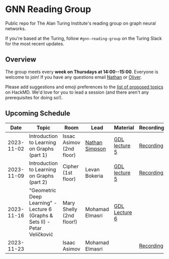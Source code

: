 # GNN Reading Group

Public repo for The Alan Turing Institute's reading group on graph neural networks.

If you're based at the Turing, follow `#gnn-reading-group` on the Turing Slack for the most recent updates.

## Overview

The group meets every <b>week on Thursdays at 14:00--15:00</b>. Everyone is welcome to join! If you have any questions email [Nathan](mailto:nsimpson@turing.ac.uk) or [Oliver](mailto:ostrickson@turing.ac.uk).

Please add suggestions and emoji preferences to the [list of proposed topics](https://hackmd.io/@8yFBFkVxSEuoQIbgLEuXfw/SkyYJLBzp) on HackMD. We'd love for you to lead a session (and there aren't any prerequisites for doing so!).

## Upcoming Schedule

|Date | Topic | Room | Lead | Material | Recording/Slides |
| --- | ----- | ---- | ---- | -------- | ---------------- |
| 2023-11-02 | Introduction to Learning on Graphs (part 1)| Issac Asimov (2nd floor) | [Nathan Simpson](https://github.com/phinate) | [GDL lecture 5](https://youtu.be/J2bLt3-SSpg?si=EgJ50xAPzCqMMzdS) | [Recording](https://thealanturininstitute.sharepoint.com/sites/forecasting/Shared%20Documents/Forms/AllItems.aspx?id=/sites/forecasting/Shared%20Documents/Recordings/2023-11-02%20GNN%20Reading%20Group&p=true&ga=1)
| 2023-11-09 | Introduction to Learning on Graphs (part 2)| Cipher (1st floor) | Levan Bokeria | [GDL lecture 5](https://youtu.be/J2bLt3-SSpg?si=EgJ50xAPzCqMMzdS) | [Recording](https://thealanturininstitute.sharepoint.com/:v:/s/forecasting/EUY9baG_Kp9Gvi5s1OHkao8BnWyvsj3ZxE9fH9GDjZHT0A?nav=eyJyZWZlcnJhbEluZm8iOnsicmVmZXJyYWxBcHAiOiJTdHJlYW1XZWJBcHAiLCJyZWZlcnJhbFZpZXciOiJTaGFyZURpYWxvZyIsInJlZmVycmFsQXBwUGxhdGZvcm0iOiJXZWIiLCJyZWZlcnJhbE1vZGUiOiJ2aWV3In19&e=bqzBl3); [Slides](https://github.com/alan-turing-institute/gnn-reading-group/blob/main/sessions/session%202%20-%20GDL%20lecture%205%20part%202/2023-11-09%20GDL%20lecture%205%20part%202.pdf)
| 2023-11-16 |  "Geometric Deep Learning" - Lecture 6 (Graphs & Sets II) - Petar Veličković  | Mary Shelly (2nd floor!) | Mohamad Elmasri | [GDL Lecture 6](https://www.youtube.com/watch?v=HvQw7Zq1jtU) |
| 2023-11-23 | | Isaac Asimov | Mohamad Elmasri | | [Recording](https://thealanturininstitute.sharepoint.com/:v:/s/forecasting/ERnYpBwz8n5Gpy_3PFJzkT0BOvjm4SyGrQAeIfAXxBFV6A?e=fpy0Ef&nav=eyJyZWZlcnJhbEluZm8iOnsicmVmZXJyYWxBcHAiOiJTdHJlYW1XZWJBcHAiLCJyZWZlcnJhbFZpZXciOiJTaGFyZURpYWxvZy1MaW5rIiwicmVmZXJyYWxBcHBQbGF0Zm9ybSI6IldlYiIsInJlZmVycmFsTW9kZSI6InZpZXcifX0%3D) | 



